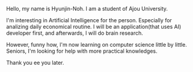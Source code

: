 Hello, my name is Hyunjin-Noh.
I am a student of Ajou University.

I'm interesting in Artificial Intelligence for the person. Especially for analizing daily economical routine.
I will be an application(that uses AI) developer first, and afterwards, I will do brain research.

However, funny how, I'm now learning on computer science little by little.
Seniors, I'm looking for help with more practical knowledges.

Thank you ee you later.
